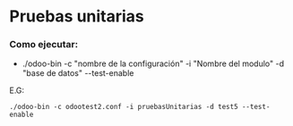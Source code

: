 # Pruebas unitarias

### Como ejecutar:

* ./odoo-bin -c "nombre de la configuración" -i "Nombre del modulo" -d "base de datos" --test-enable

E.G: 

```
./odoo-bin -c odootest2.conf -i pruebasUnitarias -d test5 --test-enable
```